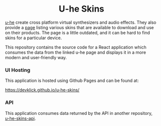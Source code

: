<h1 align='center'>
  U-he Skins
</h1>

[u-he](https://u-he.com/) create cross platform virtual synthesizers and
audio effects. They also provide a [page](https://u-he.com/PatchLib/skins.html)
listing various skins that are available to download and use on their products. The page is a little outdated, and it can be hard to find skins for a particular device.

This repository contains the source code for a React application which consumes the data from the linked u-he page and displays it in a more modern and user-friendly way.

### UI Hosting

This application is hosted using Github Pages and can be found at:

https://devklick.github.io/u-he-skins/

### API

This application consumes data returned by the API in another repository, [u-he-skins-api](https://github.com/devklick/u-he-skins-api).
